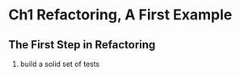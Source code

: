 # Ch1 Refactoring, A First Example

## The First Step in Refactoring 
1. build a solid set of tests 